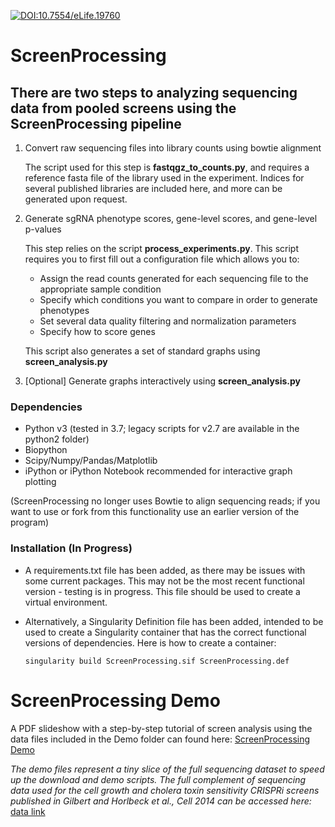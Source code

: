 [![DOI:10.7554/eLife.19760](http://img.shields.io/badge/DOI-10.7554/eLife.19760-4018965.svg)](https://doi.org/10.7554/eLife.19760)

# ScreenProcessing

## There are two steps to analyzing sequencing data from pooled screens using the ScreenProcessing pipeline
1. Convert raw sequencing files into library counts using bowtie alignment

    The script used for this step is **fastqgz_to_counts.py**, and requires a reference fasta file of the library used in the
    experiment. Indices for several published libraries are included here, and more can be generated upon request.
    <p>
2. Generate sgRNA phenotype scores, gene-level scores, and gene-level p-values

    This step relies on the script **process_experiments.py**. This script requires you to first fill out a configuration file which allows you to:
    * Assign the read counts generated for each sequencing file to the appropriate sample condition
    * Specify which conditions you want to compare in order to generate phenotypes
    * Set several data quality filtering and normalization parameters
    * Specify how to score genes

    This script also generates a set of standard graphs using **screen_analysis.py**

3. [Optional] Generate graphs interactively using **screen_analysis.py**

### Dependencies
* Python v3 (tested in 3.7; legacy scripts for v2.7 are available in the python2 folder)
* Biopython
* Scipy/Numpy/Pandas/Matplotlib
* iPython or iPython Notebook recommended for interactive graph plotting

(ScreenProcessing no longer uses Bowtie to align sequencing reads; if you want to use or fork from this functionality use an earlier version of the program)

### Installation (In Progress)
* A requirements.txt file has been added, as there may be issues with some current packages. This may not be the most recent functional version - testing is in progress. This file should be used to create a virtual environment.

* Alternatively, a Singularity Definition file has been added, intended to be used to create a Singularity container that has the correct functional versions of dependencies. Here is how to create a container:

     `singularity build ScreenProcessing.sif ScreenProcessing.def`

# ScreenProcessing Demo
A PDF slideshow with a step-by-step tutorial of screen analysis using the data files included in the Demo folder can found here: [ScreenProcessing Demo](ScreenProcessing_tutorial.pdf)

*The demo files represent a tiny slice of the full sequencing dataset to speed up the download and demo scripts. The full complement of sequencing data used for the cell growth and cholera toxin sensitivity CRISPRi screens published in Gilbert and Horlbeck et al., Cell 2014 can be accessed here:* [data link](https://ucsf.box.com/s/gq1lsrrl1eaz9ur0j5zc6ww2ebfx24zn)
